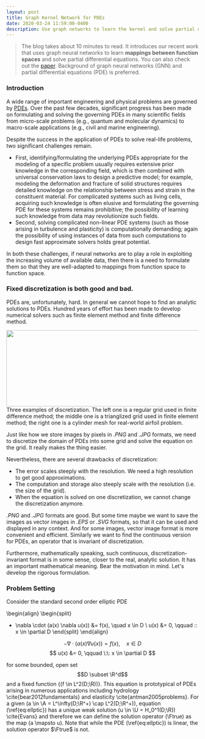 ```yaml
---
layout: post
title: Graph Kernel Network for PDEs
date: 2020-03-24 11:59:00-0400
description: Use graph networks to learn the kernel and solve partial differential equations
---
```

>The blog takes about 10 minutes to read.
It introduces our recent work that uses graph neural networks to learn 
**mappings between function spaces** and solve partial differential equations. 
You can also check out the [paper](https://arxiv.org/abs/2003.03485).
Background of graph neural networks (GNN) and partial differential equations (PDE) is preferred.

### Introduction

A wide range of important engineering and physical problems are governed by 
[PDEs](https://en.wikipedia.org/wiki/Partial_differential_equation). 
Over the past few decades, significant progress has been made on formulating 
and solving  the governing PDEs in many scientific fields 
from micro-scale problems (e.g., quantum and molecular dynamics) to 
macro-scale applications (e.g., civil and marine engineering). 

Despite the success in the application of PDEs to solve real-life problems, 
two significant challenges remain. 
- First, identifying/formulating the underlying PDEs appropriate for 
the modeling of a specific problem usually requires extensive prior knowledge 
in the corresponding field, which is then combined with universal conservation laws 
to design a predictive model; 
for example, modeling the deformation and fracture of solid structures 
requires detailed knowledge on the relationship between stress and strain in the constituent material. 
For complicated systems such as living cells, 
acquiring such knowledge is often elusive 
and formulating the governing PDE for these systems remains prohibitive; 
the possibility of learning such knowledge from data may revolutionize such fields. 
- Second, solving complicated non-linear PDE systems 
(such as those arising in turbulence and plasticity) is computationally demanding; 
again the possibility of using instances of data from such computations 
to design fast approximate solvers holds great potential. 

In both these challenges, if neural networks are to play a role in exploiting 
the increasing volume of available data, 
then there is a need to formulate them so that they are well-adapted 
to mappings from function space to function space.

### Fixed discretization is both good and bad.

PDEs are, unfortunately, hard. 
In general we cannot hope to find an analytic solutions to PDEs. 
Hundred years of effort has been made to develop numerical solvers 
such as finite element method and finite difference method.

<div class="img_row">
    <img height="200px" width="700px" class="col three" src="{{ site.baseurl }}/assets/img/grids.png" alt="" title="Discretizations"/>
</div>
<div class="col three caption">
Three examples of discretization. 
The left one is a regular grid used in finite difference method;
the middle one is a trianglized grid used in finite element method;
the right one is a cylinder mesh for real-world airfoil problem.
</div>

Just like how we store images by pixels in *.PNG* and *.JPG* formats, 
we need to discretize the domain of PDEs into some grid and solve the equation on the grid.
It really makes the thing easier.

Nevertheless, there are several drawbacks of discretization:
- The error scales steeply with the resolution. 
We need a high resolution to get good approximations.
- The computation and storage also steeply scale with the resolution (i.e. the size of the grid).
- When the equation is solved on one discretization, 
we cannot change the discretization anymore. 

*.PNG* and *.JPG* formats are good. 
But some time maybe we want to save the images as vector images in *.EPS* or *.SVG* formats,
so that it can be used and displayed in any context. 
And for some images, vector image format is more convenient and efficient.
Similarly we want to find the continuous version for PDEs, an operator that is invariant of discretization.  

Furthermore, mathematically speaking, such continuous, 
discretization-invariant format is in some sense, closer to the real, analytic solution. 
It has an important mathematical meaning. 
Bear the motivation in mind. Let's develop the rigorous formulation.

### Problem Setting

Consider the standard second order elliptic PDE

\begin{align}
\begin{split}
- \nabla \cdot (a(x) \nabla u(x))  &= f(x), \quad  x \in D \\
u(x) &= 0, \qquad \:\: x \in \partial D
\end{split}
\end{align}

$$ - \nabla \cdot (a(x) \nabla u(x))  = f(x), \quad  x \in D $$
$$ u(x) &= 0, \qquad \:\: x \in \partial D $$

for some bounded, open set $$D \subset \R^d$$ and a fixed function
{\(f \in L^2(D;\R)\)}. This equation is prototypical of PDEs arising in
numerous applications including hydrology \cite{bear2012fundamentals} and elasticity \cite{antman2005problems}. 
For a given  \(a \in \A = L^\infty(D;\R^+) \cap L^2(D;\R^+)\), equation (\ref{eq:ellptic}) has 
a unique weak solution \(u \in \U = H_0^1(D;\R)\) \cite{Evans} 
and therefore we can define the solution operator \(\Ftrue\)
as the map \(a \mapsto u\). Note that while the PDE (\ref{eq:ellptic})
is linear, the solution operator  $\Ftrue$ is not.




